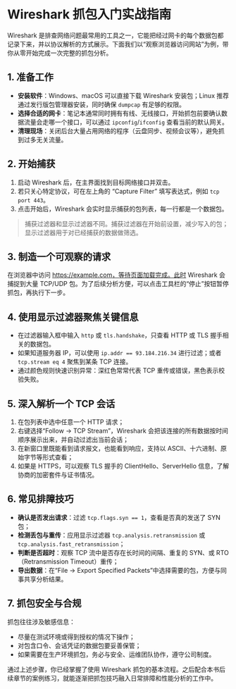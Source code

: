 # Wireshark 抓包入门实战指南

Wireshark 是排查网络问题最常用的工具之一，它能把经过网卡的每个数据包都记录下来，并以协议解析的方式展示。下面我们以“观察浏览器访问网站”为例，带你从零开始完成一次完整的抓包分析。

## 1. 准备工作
- **安装软件**：Windows、macOS 可以直接下载 Wireshark 安装包；Linux 推荐通过发行版包管理器安装，同时确保 `dumpcap` 有足够的权限。
- **选择合适的网卡**：笔记本通常同时拥有有线、无线接口，开始抓包前要确认数据流量会走哪一个接口，可以通过 `ipconfig`/`ifconfig` 查看当前的默认网关。
- **清理现场**：关闭后台大量占用网络的程序（云盘同步、视频会议等），避免抓到过多无关流量。

## 2. 开始捕获
1. 启动 Wireshark 后，在主界面找到目标网络接口并双击。
2. 若只关心特定协议，可在左上角的 “Capture Filter” 填写表达式，例如 `tcp port 443`。
3. 点击开始后，Wireshark 会实时显示捕获的包列表，每一行都是一个数据包。

> 捕获过滤器和显示过滤器不同。捕获过滤器在开始前设置，减少写入的包；显示过滤器用于对已经捕获的数据做筛选。

## 3. 制造一个可观察的请求
在浏览器中访问 https://example.com，等待页面加载完成。此时 Wireshark 会捕捉到大量 TCP/UDP 包。为了后续分析方便，可以点击工具栏的“停止”按钮暂停抓包，再执行下一步。

## 4. 使用显示过滤器聚焦关键信息
- 在过滤器输入框中输入 `http` 或 `tls.handshake`，只查看 HTTP 或 TLS 握手相关的数据包。
- 如果知道服务器 IP，可以使用 `ip.addr == 93.184.216.34` 进行过滤；或者 `tcp.stream eq 4` 聚焦到某条 TCP 连接。
- 通过颜色规则快速识别异常：深红色常常代表 TCP 重传或错误，黑色表示校验失败。

## 5. 深入解析一个 TCP 会话
1. 在包列表中选中任意一个 HTTP 请求；
2. 右键选择“Follow → TCP Stream”，Wireshark 会把该连接的所有数据按时间顺序展示出来，并自动过滤出当前会话；
3. 在新窗口里既能看到请求报文，也能看到响应，支持以 ASCII、十六进制、原始字节等形式查看；
4. 如果是 HTTPS，可以观察 TLS 握手的 ClientHello、ServerHello 信息，了解协商的加密套件与证书情况。

## 6. 常见排障技巧
- **确认是否发出请求**：过滤 `tcp.flags.syn == 1`，查看是否真的发送了 SYN 包；
- **检测丢包与重传**：应用显示过滤器 `tcp.analysis.retransmission` 或 `tcp.analysis.fast_retransmission`；
- **判断是否超时**：观察 TCP 流中是否存在长时间的间隔、重复的 SYN、或 RTO（Retransmission Timeout）重传；
- **导出数据**：在“File → Export Specified Packets”中选择需要的包，方便与同事共享分析结果。

## 7. 抓包安全与合规
抓包往往涉及敏感信息：
- 尽量在测试环境或得到授权的情况下操作；
- 对包含口令、会话凭证的数据包要妥善保管；
- 如果需要在生产环境抓包，务必与安全、运维团队协作，遵守公司制度。

通过上述步骤，你已经掌握了使用 Wireshark 抓包的基本流程。之后配合本书后续章节的案例练习，就能逐渐把抓包技巧融入日常排障和性能分析的工作中。
